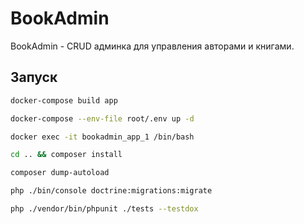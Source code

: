 # BookAdmin

BookAdmin - CRUD админка для управления авторами и книгами. 

## Запуск

```bash
docker-compose build app
```
```bash
docker-compose --env-file root/.env up -d
```

```bash
docker exec -it bookadmin_app_1 /bin/bash
```

```bash
cd .. && composer install
```

```bash
composer dump-autoload
```

```bash
php ./bin/console doctrine:migrations:migrate
```

```bash
php ./vendor/bin/phpunit ./tests --testdox
```

